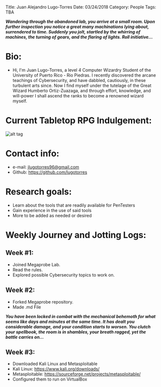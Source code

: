 Title: Juan Alejandro Lugo-Torres
Date: 03/24/2018
Category: People
Tags: TBA

***Wandering through the abandoned lab, you arrive at a small room. Upon further inspection you notice a great many machinations lying about, surrendered to time. Suddenly you jolt, startled by the whirring of machines, the turning of gears, and the flaring of lights. Roll initiative...***

# Bio:
-  Hi, I'm Juan Lugo-Torres, a level 4 Computer Wizardry Student of the University of Puerto Rico - Rio Piedras. I recently discovered the arcane teachings of Cybersecurity, and have dabbled, cautiously, in these turbulent arts since. Now I find myself under the tutelage of the Great Wizard Humberto Ortiz-Zuazaga, and through effort, knowledge, and will-power I shall ascend the ranks to become a renowned wizard myself.

# Current Tabletop RPG Indulgement:
![alt tag](http://kotohi.com/ryuutama/wp-content/uploads/2013/10/ryuutama_cover1.jpg)

# Contact info:

- e-mail: <jlugotorres96@gmail.com>
- Github: <https://github.com/lugotorres>
  
# Research goals:
- Learn about the tools that are readily available for PenTesters
- Gain experience in the use of said tools
- More to be added as needed or desired

# Weekly Journey and Jotting Logs:
## Week #1:
- Joined Megaprobe Lab.
- Read the rules.
- Explored possible Cybersecurity topics to work on.
## Week #2:
- Forked Megaprobe repository.
- Made .md File

 ***You have been locked in combat with the mechanical behemoth for what seems like days and minutes at the same time. It has dealt you considerable damage, and your condition starts to worsen. You clutch your spellbook, the room is in shambles, your breath ragged, yet the battle carries on...***
 
 ## Week #3:
 - Downloaded Kali Linux and Metasploitable
 - Kali Linux: <https://www.kali.org/downloads/> 
 - Metasploitable: <https://sourceforge.net/projects/metasploitable/>
 - Configured them to run on VirtualBox
